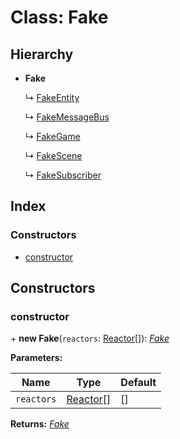 
# Class: Fake

## Hierarchy

* **Fake**

  ↳ [FakeEntity](fakeentity.md)

  ↳ [FakeMessageBus](fakemessagebus.md)

  ↳ [FakeGame](fakegame.md)

  ↳ [FakeScene](fakescene.md)

  ↳ [FakeSubscriber](fakesubscriber.md)

## Index

### Constructors

* [constructor](fake.md#constructor)

## Constructors

###  constructor

\+ **new Fake**(`reactors`: [Reactor](reactor.md)[]): *[Fake](fake.md)*

**Parameters:**

Name | Type | Default |
------ | ------ | ------ |
`reactors` | [Reactor](reactor.md)[] | [] |

**Returns:** *[Fake](fake.md)*
